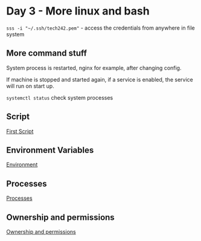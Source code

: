 # Day 3 - More linux and bash

`sss -i "~/.ssh/tech242.pem"` - access the credentials from anywhere in file system

## More command stuff

System process is restarted, nginx for example, after changing config.

If machine is stopped and started again, if a service is enabled, the service will run on start up.

`systemctl status` check system processes

## Script

[First Script](FirstScript.md)

## Environment Variables

[Environment](Environment.md)

## Processes

[Processes](processes.md)

## Ownership and permissions

[Ownership and permissions](permissions.md)